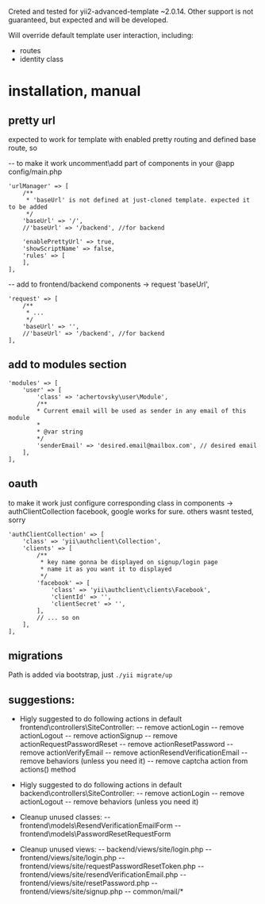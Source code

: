 Creted and tested for yii2-advanced-template ~2.0.14. Other support is not guaranteed, but expected and will be developed.

Will override default template user interaction, including:
- routes
- identity class


# installation, manual

## pretty url
expected to work for template with enabled pretty routing and defined base route, so

-- to make it work uncomment\add part of components in your @app config/main.php 
```
'urlManager' => [
    /**
     * 'baseUrl' is not defined at just-cloned template. expected it to be added
     */
    'baseUrl' => '/',
    //'baseUrl' => '/backend', //for backend
    
    'enablePrettyUrl' => true,
    'showScriptName' => false,
    'rules' => [
    ],
],
```
-- add to frontend/backend components -> request 'baseUrl',
```
'request' => [
    /**
     * ...
     */
    'baseUrl' => '',
    //'baseUrl' => '/backend', //for backend
],
```

## add to modules section
```
'modules' => [
    'user' => [
        'class' => 'achertovsky\user\Module',
        /**
        * Current email will be used as sender in any email of this module
        *
        * @var string
        */
        'senderEmail' => 'desired.email@mailbox.com', // desired email
    ],
],
```

## oauth
to make it work just configure corresponding class in components -> authClientCollection
facebook, google works for sure. others wasnt tested, sorry
```
'authClientCollection' => [
    'class' => 'yii\authclient\Collection',
    'clients' => [
        /**
         * key name gonna be displayed on signup/login page
         * name it as you want it to displayed
         */
        'facebook' => [ 
            'class' => 'yii\authclient\clients\Facebook',
            'clientId' => '',
            'clientSecret' => '',
        ],
        // ... so on
    ],
],
```

## migrations
Path is added via bootstrap, just `./yii migrate/up`

## suggestions:
- Higly suggested to do following actions in default frontend\controllers\SiteController:
-- remove actionLogin
-- remove actionLogout
-- remove actionSignup
-- remove actionRequestPasswordReset
-- remove actionResetPassword
-- remove actionVerifyEmail
-- remove actionResendVerificationEmail
-- remove behaviors (unless you need it)
-- remove captcha action from actions() method
- Higly suggested to do following actions in default backend\controllers\SiteController:
-- remove actionLogin
-- remove actionLogout
-- remove behaviors (unless you need it)

- Cleanup unused classes:
-- frontend\models\ResendVerificationEmailForm
-- frontend\models\PasswordResetRequestForm

- Cleanup unused views:
-- backend/views/site/login.php
-- frontend/views/site/login.php
-- frontend/views/site/requestPasswordResetToken.php
-- frontend/views/site/resendVerificationEmail.php
-- frontend/views/site/resetPassword.php
-- frontend/views/site/signup.php
-- common/mail/*

